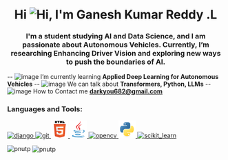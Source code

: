 <h1 align="center">Hi <img src="https://github.com/user-attachments/assets/c71464b1-1f5c-40bd-a724-dadeb22b8116" alt="Hi" width="30" height="30">, I'm Ganesh Kumar Reddy .L</h1>
<h3 align="center">I'm a student studying AI and Data Science, and I am passionate about Autonomous Vehicles. Currently, I’m researching Enhancing Driver Vision and exploring new ways to push the boundaries of AI.</h3>

--  ![image](https://github.com/user-attachments/assets/a9eb5bf9-ebea-495d-87ba-b4f1596a55d7) I’m currently learning **Applied Deep Learning for Autonomous Vehicles**
--  ![image](https://github.com/user-attachments/assets/cf2ee355-394c-49db-8cfa-770d26cafb99) We can talk about **Transformers, Python, LLMs**
--  ![image](https://github.com/user-attachments/assets/53935b4b-6548-492e-83ed-37818e9dd6c9) How to Contact me **darkyou682@gmail.com**


<h3 align="left">Languages and Tools:</h3>
<p align="left">
  <a href="https://www.djangoproject.com/" target="_blank" rel="noreferrer"> <img src="https://cdn.worldvectorlogo.com/logos/django.svg" alt="django" width="40" height="40"/> </a>
  <a href="https://git-scm.com/" target="_blank" rel="noreferrer"> <img src="https://www.vectorlogo.zone/logos/git-scm/git-scm-icon.svg" alt="git" width="40" height="40"/> </a>
  <a href="https://www.w3.org/html/" target="_blank" rel="noreferrer"> <img src="https://raw.githubusercontent.com/devicons/devicon/master/icons/html5/html5-original-wordmark.svg" alt="html5" width="40" height="40"/> </a>
  <a href="https://www.java.com" target="_blank" rel="noreferrer"> <img src="https://raw.githubusercontent.com/devicons/devicon/master/icons/java/java-original.svg" alt="java" width="40" height="40"/> </a>
  <a href="https://opencv.org/" target="_blank" rel="noreferrer"> <img src="https://www.vectorlogo.zone/logos/opencv/opencv-icon.svg" alt="opencv" width="40" height="40"/> </a>
  <a href="https://www.python.org" target="_blank" rel="noreferrer"> <img src="https://raw.githubusercontent.com/devicons/devicon/master/icons/python/python-original.svg" alt="python" width="40" height="40"/> </a>
  <a href="https://scikit-learn.org/" target="_blank" rel="noreferrer"> <img src="https://upload.wikimedia.org/wikipedia/commons/0/05/Scikit_learn_logo_small.svg" alt="scikit_learn" width="40" height="40"/> </a>
</p>

<p><img align="left" src="https://github-readme-stats.vercel.app/api/top-langs?username=pnutp&show_icons=true&locale=en&layout=compact" alt="pnutp" /></p>
<p>&nbsp;<img align="center" src="https://github-readme-stats.vercel.app/api?username=pnutp&show_icons=true&locale=en" alt="pnutp" /></p>
